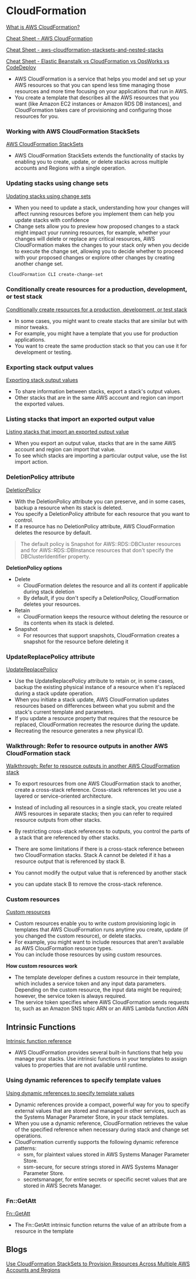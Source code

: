 # CloudFormation

[What is AWS CloudFormation?](https://docs.aws.amazon.com/AWSCloudFormation/latest/UserGuide/Welcome.html)

[Cheat Sheet - AWS CloudFormation](https://tutorialsdojo.com/aws-cloudformation)

[Cheat Sheet - aws-cloudformation-stacksets-and-nested-stacks](https://tutorialsdojo.com/aws-cloudformation-stacksets-and-nested-stacks)

[Cheat Sheet - Elastic Beanstalk vs CloudFormation vs OpsWorks vs CodeDeploy](https://tutorialsdojo.com/elastic-beanstalk-vs-cloudformation-vs-opsworks-vs-codedeploy)

- AWS CloudFormation is a service that helps you model and set up your AWS resources so that you can spend less time managing those resources and more time focusing on your applications that run in AWS.
- You create a template that describes all the AWS resources that you want (like Amazon EC2 instances or Amazon RDS DB instances), and CloudFormation takes care of provisioning and configuring those resources for you.



### Working with AWS CloudFormation StackSets

[AWS CloudFormation StackSets](https://docs.aws.amazon.com/AWSCloudFormation/latest/UserGuide/what-is-cfnstacksets.html)

- AWS CloudFormation StackSets extends the functionality of stacks by enabling you to create, update, or delete stacks across multiple accounts and Regions with a single operation.

### Updating stacks using change sets

[Updating stacks using change sets](https://docs.aws.amazon.com/AWSCloudFormation/latest/UserGuide/using-cfn-updating-stacks-changesets.html)

- When you need to update a stack, understanding how your changes will affect running resources before you implement them can help you update stacks with confidence
- Change sets allow you to preview how proposed changes to a stack might impact your running resources, for example, whether your changes will delete or replace any critical resources, AWS CloudFormation makes the changes to your stack only when you decide to execute the change set, allowing you to decide whether to proceed with your proposed changes or explore other changes by creating another change set.

```bash
 CloudFormation CLI create-change-set
```

### Conditionally create resources for a production, development, or test stack

[Conditionally create resources for a production, development, or test stack](https://docs.aws.amazon.com/AWSCloudFormation/latest/UserGuide/conditions-sample-templates.html)

- In some cases, you might want to create stacks that are similar but with minor tweaks. 
- For example, you might have a template that you use for production applications. 
- You want to create the same production stack so that you can use it for development or testing.

### Exporting stack output values

[Exporting stack output values](https://docs.aws.amazon.com/AWSCloudFormation/latest/UserGuide/using-cfn-stack-exports.html)

- To share information between stacks, export a stack's output values. 
- Other stacks that are in the same AWS account and region can import the exported values.

### Listing stacks that import an exported output value

[Listing stacks that import an exported output value](https://docs.aws.amazon.com/AWSCloudFormation/latest/UserGuide/using-cfn-stack-imports.html)

- When you export an output value, stacks that are in the same AWS account and region can import that value. 
- To see which stacks are importing a particular output value, use the list import action.


### DeletionPolicy attribute

[DeletionPolicy](https://docs.aws.amazon.com/AWSCloudFormation/latest/UserGuide/aws-attribute-deletionpolicy.html)

- With the DeletionPolicy attribute you can preserve, and in some cases, backup a resource when its stack is deleted. 
- You specify a DeletionPolicy attribute for each resource that you want to control. 
- If a resource has no DeletionPolicy attribute, AWS CloudFormation deletes the resource by default.

> The default policy is Snapshot for AWS::RDS::DBCluster resources and for AWS::RDS::DBInstance resources that don't specify the DBClusterIdentifier property.


**DeletionPolicy options**

- Delete
  - CloudFormation deletes the resource and all its content if applicable during stack deletion
  - By default, if you don't specify a DeletionPolicy, CloudFormation deletes your resources.
- Retain
  - CloudFormation keeps the resource without deleting the resource or its contents when its stack is deleted.
- Snapshot
  - For resources that support snapshots, CloudFormation creates a snapshot for the resource before deleting it


### UpdateReplacePolicy attribute

[UpdateReplacePolicy](https://docs.aws.amazon.com/AWSCloudFormation/latest/UserGuide/aws-attribute-updatereplacepolicy.html)

- Use the UpdateReplacePolicy attribute to retain or, in some cases, backup the existing physical instance of a resource when it's replaced during a stack update operation.
- When you initiate a stack update, AWS CloudFormation updates resources based on differences between what you submit and the stack's current template and parameters. 
- If you update a resource property that requires that the resource be replaced, CloudFormation recreates the resource during the update. 
- Recreating the resource generates a new physical ID.


### Walkthrough: Refer to resource outputs in another AWS CloudFormation stack

[Walkthrough: Refer to resource outputs in another AWS CloudFormation stack](https://docs.aws.amazon.com/AWSCloudFormation/latest/UserGuide/walkthrough-crossstackref.html)

- To export resources from one AWS CloudFormation stack to another, create a cross-stack reference. Cross-stack references let you use a layered or service-oriented architecture. 
- Instead of including all resources in a single stack, you create related AWS resources in separate stacks; then you can refer to required resource outputs from other stacks. 
- By restricting cross-stack references to outputs, you control the parts of a stack that are referenced by other stacks.


- There are some limitations if there is a cross-stack reference
  between two CloudFormation stacks. Stack A cannot be deleted if it has a resource output
  that is referenced by stack B.
- You cannot modify the output value that is referenced by
  another stack
- you can update stack B to remove the cross-stack reference.


### Custom resources

[Custom resources](https://docs.aws.amazon.com/AWSCloudFormation/latest/UserGuide/template-custom-resources.html)


- Custom resources enable you to write custom provisioning logic in templates that AWS CloudFormation runs anytime you create, update (if you changed the custom resource), or delete stacks. 
-  For example, you might want to include resources that aren't available as AWS CloudFormation resource types. 
- You can include those resources by using custom resources.

**How custom resources work**

- The template developer defines a custom resource in their template, which includes a service token and any input data parameters. Depending on the custom resource, the input data might be required; however, the service token is always required.
- The service token specifies where AWS CloudFormation sends requests to, such as an Amazon SNS topic ARN or an AWS Lambda function ARN


  
## Intrinsic Functions

[Intrinsic function reference](https://docs.aws.amazon.com/AWSCloudFormation/latest/UserGuide/intrinsic-function-reference.html)

- AWS CloudFormation provides several built-in functions that help you manage your stacks. Use intrinsic functions in your templates to assign values to properties that are not available until runtime.


### Using dynamic references to specify template values


[Using dynamic references to specify template values](https://docs.aws.amazon.com/AWSCloudFormation/latest/UserGuide/dynamic-references.html)

- Dynamic references provide a compact, powerful way for you to specify external values that are stored and managed in other services, such as the Systems Manager Parameter Store, in your stack templates. 
- When you use a dynamic reference, CloudFormation retrieves the value of the specified reference when necessary during stack and change set operations.
- CloudFormation currently supports the following dynamic reference patterns:
  - ssm, for plaintext values stored in AWS Systems Manager Parameter Store.
  - ssm-secure, for secure strings stored in AWS Systems Manager Parameter Store.
  - secretsmanager, for entire secrets or specific secret values that are stored in AWS Secrets Manager.



### Fn::GetAtt

[Fn::GetAtt](https://docs.aws.amazon.com/AWSCloudFormation/latest/UserGuide/intrinsic-function-reference-getatt.html)

- The Fn::GetAtt intrinsic function returns the value of an attribute from a resource in the template

## Blogs

[Use CloudFormation StackSets to Provision Resources Across Multiple AWS Accounts and Regions](https://aws.amazon.com/blogs/aws/use-cloudformation-stacksets-to-provision-resources-across-multiple-aws-accounts-and-regions)


